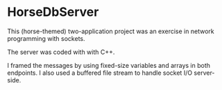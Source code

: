 # HorseDbServer

This (horse-themed) two-application project 
was an exercise in network programming with 
sockets.

The server was coded with with C++. 

I framed the messages by using fixed-size 
variables and arrays in both endpoints. I 
also used a buffered file stream to handle 
socket I/O server-side.
